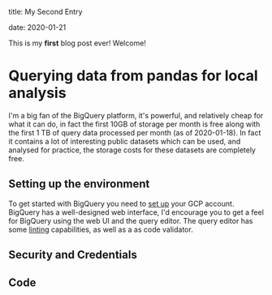 title: My Second Entry

date: 2020-01-21

This is my **first** blog post ever! Welcome!

# Querying data from pandas for local analysis

I'm a big fan of the BigQuery platform, it's powerful, and relatively cheap for what it can do, in fact the first 10GB of storage per month is free along with the first 1 TB of query data processed per month (as of 2020-01-18). In fact it contains a lot of interesting public datasets which can be used, and analysed for practice, the storage costs for these datasets are completely free.

## Setting up the environment

To get started with BigQuery you need to [set up](https://cloud.google.com/gcp/getting-started/) your GCP account. BigQuery has a well-designed web interface, I'd encourage you to get a feel for BigQuery using the web UI and the query editor. The query editor has some [linting](https://code.visualstudio.com/docs/python/linting) capabilities, as well as a as code validator.

## Security and Credentials

## Code
